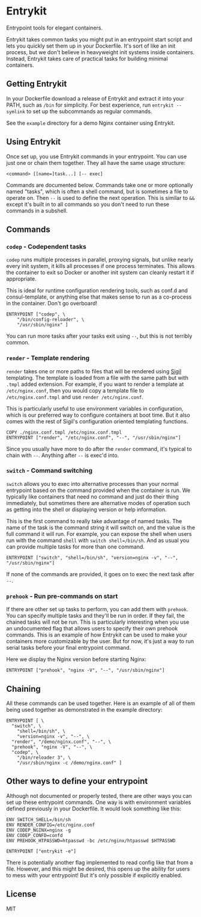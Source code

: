 # Entrykit

Entrypoint tools for elegant containers.

Entrykit takes common tasks you might put in an entrypoint start script and lets you quickly set them up in your Dockerfile. It's sort of like an init process,
but we don't believe in heavyweight init systems inside containers. Instead, Entrykit takes care of practical tasks for building minimal containers.

## Getting Entrykit

In your Dockerfile download a release of Entrykit and extract it into your
PATH, such as `/bin` for simplicity. For best experience, run `entrykit --symlink` to set up the subcommands as regular commands.

See the `example` directory for a demo Nginx container using Entrykit.

## Using Entrykit

Once set up, you use Entrykit commands in your entrypoint. You can use just one or chain them together. They all have the same usage structure:

    <command> [[name=]task...] [-- exec]

Commands are documented below. Commands take one or more optionally named "tasks", which is often a shell command, but is sometimes a file to operate on. Then `--` is used to define the next operation. This is similar to `&&` except it's built in to all commands so you don't need to run these commands in a subshell.

## Commands

### `codep` - Codependent tasks

`codep` runs multiple processes in parallel, proxying signals, but unlike nearly every init system, it kills all processes if one process terminates. This allows the container to exit so Docker or another init system can cleanly restart it if appropriate.

This is ideal for runtime configuration rendering tools, such as conf.d and consul-template, or anything else that makes sense to run as a co-process in the container. Don't go overboard!

```
ENTRYPOINT ["codep", \
    "/bin/config-reloader", \
    "/usr/sbin/nginx" ]
```

You can run more tasks after your tasks exit using `--`, but this is not terribly common.

### `render` - Template rendering

`render` takes one or more paths to files that will be rendered using [Sigil](https://github.com/gliderlabs/sigil) templating. The template is loaded from a file with the same path but with `.tmpl` added extension. For example, if you want to render a template at `/etc/nginx.conf`, then you would copy a template file to `/etc/nginx.conf.tmpl` and use `render /etc/nginx.conf`.

This is particularly useful to use environment variables in configuration, which is our preferred way to configure containers at boot time. But it also comes with the rest of Sigil's configuration oriented templating functions.

```
COPY ./nginx.conf.tmpl /etc/nginx.conf.tmpl
ENTRYPOINT ["render", "/etc/nginx.conf", "--", "/usr/sbin/nginx"]
```

Since you usually have more to do after the `render` command, it's typical to chain with `--`. Anything after `--` is exec'd into.

### `switch` - Command switching

`switch` allows you to exec into alternative processes than your normal entrypoint based on the command provided when the container is run. We typically like containers that need no command and just do their thing immediately, but sometimes there are alternative modes of operation such as getting into the shell or displaying version or help information.

This is the first command to really take advantage of named tasks. The name of the task is the command string it will switch on, and the value is the full command it will run. For example, you can expose the shell when users run with the command `shell` with `switch shell=/bin/sh`. And as usual you can provide multiple tasks for more than one command.

```
ENTRYPOINT ["switch", "shell=/bin/sh", "version=nginx -v", "--", "/usr/sbin/nginx"]
```
If none of the commands are provided, it goes on to exec the next task after `--`.

### `prehook` - Run pre-commands on start

If there are other set up tasks to perform, you can add them with `prehook`. You can specify multiple tasks and they'll be run in order. If they fail, the chained tasks will not be run. This is particularly interesting when you use an undocumented flag that allows users to specify their own prehook commands. This is an example of how Entrykit can be used to make your containers more customizable by the user. But for now, it's just a way to run serial tasks before your final entrypoint command.

Here we display the Nginx version before starting Nginx:
```
ENTRYPOINT ["prehook", "nginx -V", "--", "/usr/sbin/nginx"]
```
## Chaining

All these commands can be used together. Here is an example of all of them being used together as demonstrated in the example directory:

```
ENTRYPOINT [ \
  "switch", \
    "shell=/bin/sh", \
    "version=nginx -v", "--", \
  "render", "/demo/nginx.conf", "--", \
  "prehook", "nginx -V", "--", \
  "codep", \
    "/bin/reloader 3", \
    "/usr/sbin/nginx -c /demo/nginx.conf" ]
```

## Other ways to define your entrypoint

Although not documented or properly tested, there are other ways you can set up these entrypoint commands. One way is with environment variables defined previously in your Dockerfile. It would look something like this:

```
ENV SWITCH_SHELL=/bin/sh
ENV RENDER_CONFIG=/etc/nginx.conf
ENV CODEP_NGINX=nginx -g
ENV CODEP_CONFD=confd
ENV PREHOOK_HTPASSWD=htpasswd -bc /etc/nginx/htpasswd $HTPASSWD

ENTRYPOINT ["entrykit -e"]
```
There is potentially another flag implemented to read config like that from a file. However, and this might be desired, this opens up the ability for users to mess with your entrypoint! But it's only possible if explicitly enabled.

## License

MIT 
